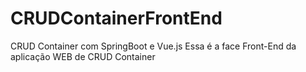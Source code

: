 # CRUDContainerFrontEnd
CRUD Container com SpringBoot e Vue.js
Essa é a face Front-End da aplicação WEB de CRUD Container
